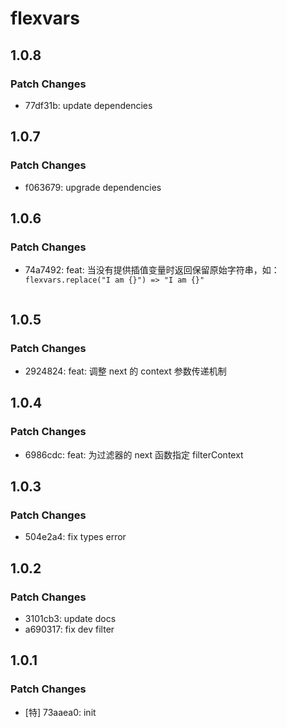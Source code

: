 # flexvars

## 1.0.8

### Patch Changes

- 77df31b: update dependencies

## 1.0.7

### Patch Changes

- f063679: upgrade dependencies

## 1.0.6

### Patch Changes

- 74a7492: feat: 当没有提供插值变量时返回保留原始字符串，如：`flexvars.replace("I am {}") => "I am {}"`

  ```

  ```

## 1.0.5

### Patch Changes

- 2924824: feat: 调整 next 的 context 参数传递机制

## 1.0.4

### Patch Changes

- 6986cdc: feat: 为过滤器的 next 函数指定 filterContext

## 1.0.3

### Patch Changes

- 504e2a4: fix types error

## 1.0.2

### Patch Changes

- 3101cb3: update docs
- a690317: fix dev filter

## 1.0.1

### Patch Changes

- [特] 73aaea0: init
